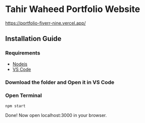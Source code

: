# Tahir Waheed Portfolio Website

https://portfolio-fiverr-nine.vercel.app/

## Installation Guide

### Requirements

- [Nodejs](https://nodejs.org/en/download)
- [VS Code](https://code.visualstudio.com/Download)

### Download the folder and Open it in VS Code

### Open Terminal

```shell
npm start
```

Done! Now open localhost:3000 in your browser.
